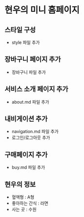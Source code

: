 # 현우의 미니 홈페이지

## 스타일 구성
- style 파일 추가

## 장바구니 페이지 추가
- 장바구니 파일 추가

## 서비스 소개 페이지 추가
- about.md 파일 추가

## 내비게이션 추가
- navigation.md 파일 추가
- 로그인/로그아웃 추가

## 구매페이지 추가
- buy.md 파일 추가

## 현우의 정보
- 혈액형 : A형
- 좋아하는 간식 : 라면
- 사는 곳 : 수원
